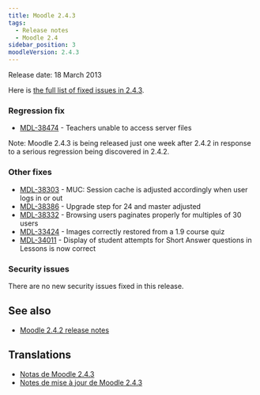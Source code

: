 ```yaml
---
title: Moodle 2.4.3
tags:
  - Release notes
  - Moodle 2.4
sidebar_position: 3
moodleVersion: 2.4.3
---
```

Release date: 18 March 2013

Here is [the full list of fixed issues in 2.4.3](https://tracker.moodle.org/secure/IssueNavigator!executeAdvanced.jspa?jqlQuery=project+%3D+mdl+AND+resolution+%3D+fixed+AND+fixVersion+in+%28%222.4.3%22%29+ORDER+BY+priority+DESC&runQuery=true&clear=true).

### Regression fix

- [MDL-38474](https://tracker.moodle.org/browse/MDL-38474) - Teachers unable to access server files

Note: Moodle 2.4.3 is being released just one week after 2.4.2 in response to a serious regression being discovered in 2.4.2.

### Other fixes

- [MDL-38303](https://tracker.moodle.org/browse/MDL-38303) - MUC: Session cache is adjusted accordingly when user logs in or out
- [MDL-38386](https://tracker.moodle.org/browse/MDL-38386) - Upgrade step for 24 and master adjusted
- [MDL-38332](https://tracker.moodle.org/browse/MDL-38332) - Browsing users paginates properly for multiples of 30 users
- [MDL-33424](https://tracker.moodle.org/browse/MDL-33424) - Images correctly restored from a 1.9 course quiz
- [MDL-34011](https://tracker.moodle.org/browse/MDL-34011) - Display of student attempts for Short Answer questions in Lessons is now correct

### Security issues

There are no new security issues fixed in this release.

## See also

- [Moodle 2.4.2 release notes](/general/releases/2.4/2.4.2)

## Translations

- [Notas de Moodle 2.4.3](https://docs.moodle.org/es/Notas_de_Moodle_2.4.3)
- [Notes de mise à jour de Moodle 2.4.3](https://docs.moodle.org/fr/Notes_de_mise_à_jour_de_Moodle_2.4.3)
